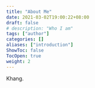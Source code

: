 ```yaml
---
title: "About Me"
date: 2021-03-02T19:00:22+08:00
draft: false
# description: "Who I am"
tags: ["author"]
categories: []
aliases: ["introduction"]
ShowToc: false
TocOpen: true
weight: 2
---
```


Khang.
